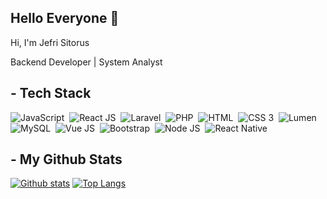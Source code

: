 ## Hello Everyone 👋
<p align='left'>Hi, I'm Jefri Sitorus</p>
<p align='left'>Backend Developer | System Analyst</p>


## - Tech Stack

![JavaScript](https://img.shields.io/badge/-JavaScript-282A36?style=flat&logo=javascript)&nbsp;
![React JS](https://img.shields.io/badge/-React_JS-282A36?style=flat&logo=react)&nbsp;
![Laravel](https://img.shields.io/badge/-Laravel-282A36?style=flat&logo=laravel)&nbsp;
![PHP](https://img.shields.io/badge/-PHP-282A36?style=flat&logo=php)&nbsp;
![HTML](https://img.shields.io/badge/-HTML-282A36?style=flat&logo=html5)&nbsp;
![CSS 3](https://img.shields.io/badge/-CSS-282A36?style=flat&logo=css3)&nbsp;
![Lumen](https://img.shields.io/badge/-Lumen-282A36?style=flat&logo=lumen)&nbsp;
![MySQL](https://img.shields.io/badge/-MySQL-282A36?style=flat&logo=mysql)&nbsp;
![Vue JS](https://img.shields.io/badge/Vue.js-282A36?style=flat&logo=vue.js)&nbsp;
![Bootstrap](https://img.shields.io/badge/Bootstrap-282A36?style=flat&logo=bootstrap)&nbsp;
![Node JS](https://img.shields.io/badge/Node.js-282A36?style=flat&logo=node.js)&nbsp;
![React Native](https://img.shields.io/badge/React_Native-282A36?style=flat&logo=react)&nbsp;

## - My Github Stats

[![Github stats](https://github-readme-stats.vercel.app/api?username=Jeffsitorus&show_icons=true&include_all_commits=true&hide_border=true&bg_color=282A36&icon_color=686868&title_color=57c7ff&text_color=9aedfe&custom_title=My+Github+Stats)](https://github.com/Jeffsitorus)
[![Top Langs](https://github-readme-stats.vercel.app/api/top-langs/?username=Jeffsitorus&layout=compact&hide_border=true&bg_color=282A36&icon_color=686868&title_color=57c7ff&text_color=9aedfe)](https://github.com/Jeffsitorus)
